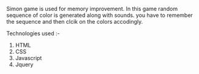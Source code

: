 Simon game is used for memory improvement. In this game random sequence of color is generated along with sounds.
you have to remember the sequence and then clcik on the colors accodingly.

Technologies used :-
1. HTML
2. CSS
3. Javascript
4. Jquery

